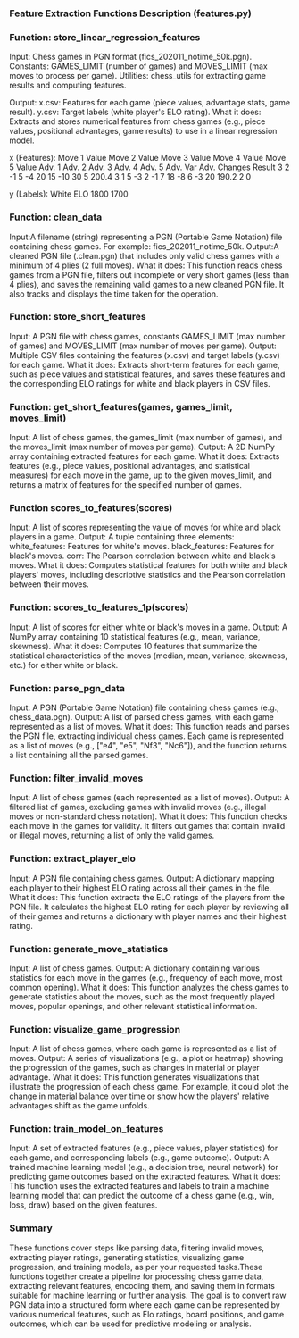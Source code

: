 ### Feature Extraction Functions Description (features.py)

### Function: store_linear_regression_features
Input: Chess games in PGN format (fics_202011_notime_50k.pgn).
Constants: GAMES_LIMIT (number of games) and MOVES_LIMIT (max moves to process per game).
Utilities: chess_utils for extracting game results and computing features.

Output: x.csv: Features for each game (piece values, advantage stats, game result).
y.csv: Target labels (white player's ELO rating).
What it does: Extracts and stores numerical features from chess games (e.g., piece values, positional advantages, game results) to use in a linear regression model.

x (Features):
Move 1 Value	Move 2 Value	Move 3 Value	Move 4 Value	Move 5 Value	Adv. 1	Adv. 2	Adv. 3	Adv. 4	Adv. 5	Adv. Var	Adv. Changes	Result
3	                 2	           -1	           5	          -4	       20	     15	    -10	     30	       5	   200.4	        3	     1
5                 -3	            2	          -1	           7 	       18	     -8	     6	     -3	      20	   190.2	        2	     0

y (Labels):
White ELO
1800
1700

### Function: clean_data
Input:A filename (string) representing a PGN (Portable Game Notation) file containing chess games. For example: fics_202011_notime_50k.
Output:A cleaned PGN file (<filename>.clean.pgn) that includes only valid chess games with a minimum of 4 plies (2 full moves).
What it does:
This function reads chess games from a PGN file, filters out incomplete or very short games (less than 4 plies), and saves the remaining valid games to a new cleaned PGN file. It also tracks and displays the time taken for the operation.

### Function: store_short_features
Input: A PGN file with chess games, constants GAMES_LIMIT (max number of games) and MOVES_LIMIT (max number of moves per game).
Output: Multiple CSV files containing the features (x.csv) and target labels (y.csv) for each game.
What it does: Extracts short-term features for each game, such as piece values and statistical features, and saves these features and the corresponding ELO ratings for white and black players in CSV files.

### Function: get_short_features(games, games_limit, moves_limit)
Input: A list of chess games, the games_limit (max number of games), and the moves_limit (max number of moves per game).
Output: A 2D NumPy array containing extracted features for each game.
What it does: Extracts features (e.g., piece values, positional advantages, and statistical measures) for each move in the game, up to the given moves_limit, and returns a matrix of features for the specified number of games.

### Function scores_to_features(scores)
Input: A list of scores representing the value of moves for white and black players in a game.
Output: A tuple containing three elements:
white_features: Features for white's moves.
black_features: Features for black's moves.
corr: The Pearson correlation between white and black's moves.
What it does: Computes statistical features for both white and black players' moves, including descriptive statistics and the Pearson correlation between their moves.

### Function: scores_to_features_1p(scores)
Input: A list of scores for either white or black's moves in a game.
Output: A NumPy array containing 10 statistical features (e.g., mean, variance, skewness).
What it does: Computes 10 features that summarize the statistical characteristics of the moves (median, mean, variance, skewness, etc.) for either white or black.

### Function: parse_pgn_data
Input: A PGN (Portable Game Notation) file containing chess games (e.g., chess_data.pgn).
Output: A list of parsed chess games, with each game represented as a list of moves.
What it does: This function reads and parses the PGN file, extracting individual chess games. Each game is represented as a list of moves (e.g., ["e4", "e5", "Nf3", "Nc6"]), and the function returns a list containing all the parsed games.

### Function: filter_invalid_moves
Input: A list of chess games (each represented as a list of moves).
Output: A filtered list of games, excluding games with invalid moves (e.g., illegal moves or non-standard chess notation).
What it does: This function checks each move in the games for validity. It filters out games that contain invalid or illegal moves, returning a list of only the valid games.

### Function: extract_player_elo
Input: A PGN file containing chess games.
Output: A dictionary mapping each player to their highest ELO rating across all their games in the file.
What it does: This function extracts the ELO ratings of the players from the PGN file. It calculates the highest ELO rating for each player by reviewing all of their games and returns a dictionary with player names and their highest rating.

### Function: generate_move_statistics
Input: A list of chess games.
Output: A dictionary containing various statistics for each move in the games (e.g., frequency of each move, most common opening).
What it does: This function analyzes the chess games to generate statistics about the moves, such as the most frequently played moves, popular openings, and other relevant statistical information.

### Function: visualize_game_progression
Input: A list of chess games, where each game is represented as a list of moves.
Output: A series of visualizations (e.g., a plot or heatmap) showing the progression of the games, such as changes in material or player advantage.
What it does: This function generates visualizations that illustrate the progression of each chess game. For example, it could plot the change in material balance over time or show how the players' relative advantages shift as the game unfolds.

### Function: train_model_on_features
Input: A set of extracted features (e.g., piece values, player statistics) for each game, and corresponding labels (e.g., game outcome).
Output: A trained machine learning model (e.g., a decision tree, neural network) for predicting game outcomes based on the extracted features.
What it does: This function uses the extracted features and labels to train a machine learning model that can predict the outcome of a chess game (e.g., win, loss, draw) based on the given features.

### Summary
These functions cover steps like parsing data, filtering invalid moves, extracting player ratings, generating statistics, visualizing game progression, and training models, as per your requested tasks.These functions together create a pipeline for processing chess game data, extracting relevant features, encoding them, and saving them in formats suitable for machine learning or further analysis. The goal is to convert raw PGN data into a structured form where each game can be represented by various numerical features, such as Elo ratings, board positions, and game outcomes, which can be used for predictive modeling or analysis.  








